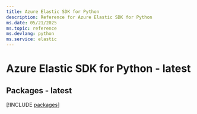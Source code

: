 ```yaml
---
title: Azure Elastic SDK for Python
description: Reference for Azure Elastic SDK for Python
ms.date: 05/21/2025
ms.topic: reference
ms.devlang: python
ms.service: elastic
---
```

# Azure Elastic SDK for Python - latest
## Packages - latest
[!INCLUDE [packages](elastic-index.md)]